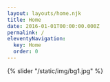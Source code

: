 ```yaml
---
layout: layouts/home.njk
title: Home
date: 2016-01-01T00:00:00.000Z
permalink: /
eleventyNavigation:
  key: Home
  order: 0
---
```

[](https://app.netlify.com/start/deploy?repository=https://github.com/danurbanowicz/eleventy-netlify-boilerplate&stack=cms)
{% slider "/static/img/bg1.jpg" %}
